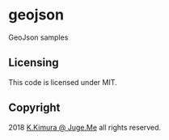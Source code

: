 # geojson

GeoJson samples

## Licensing

This code is licensed under MIT.

## Copyright

2018 [K.Kimura @ Juge.Me](https://github.com/dotnsf) all rights reserved.
